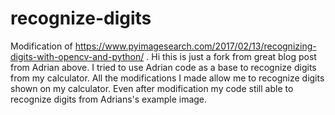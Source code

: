 # recognize-digits
Modification of https://www.pyimagesearch.com/2017/02/13/recognizing-digits-with-opencv-and-python/
. Hi this is just a fork from great blog post from Adrian above.
I tried to use Adrian code as a base to recognize digits from my calculator. 
All the modifications I made allow me to recognize digits shown on my calculator. 
Even after modification my code still able to recognize digits from Adrians's example image.
